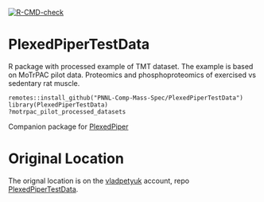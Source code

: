   <!-- badges: start -->
  [![R-CMD-check](https://github.com/PNNL-Comp-Mass-Spec/PlexedPiperTestData/workflows/R-CMD-check/badge.svg)](https://github.com/PNNL-Comp-Mass-Spec/PlexedPiperTestData/actions)
  <!-- badges: end -->

# PlexedPiperTestData

R package with processed example of TMT dataset. The example is based on MoTrPAC
pilot data. Proteomics and phosphoproteomics of exercised vs sedentary rat muscle.

```{r}
remotes::install_github("PNNL-Comp-Mass-Spec/PlexedPiperTestData")
library(PlexedPiperTestData)
?motrpac_pilot_processed_datasets
```
Companion package for [PlexedPiper](https://github.com/PNNL-Comp-Mass-Spec/PlexedPiper)

Original Location
====
The orignal location is on the [vladpetyuk](https://github.com/vladpetyuk) account, repo [PlexedPiperTestData](https://github.com/vladpetyuk/PlexedPiperTestData).
